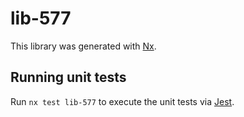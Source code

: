 # lib-577

This library was generated with [Nx](https://nx.dev).

## Running unit tests

Run `nx test lib-577` to execute the unit tests via [Jest](https://jestjs.io).
